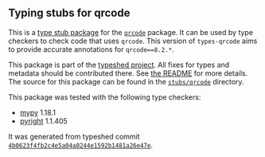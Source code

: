 ## Typing stubs for qrcode

This is a [type stub package](https://typing.python.org/en/latest/tutorials/external_libraries.html)
for the [`qrcode`](https://github.com/lincolnloop/python-qrcode) package. It can be used by type checkers
to check code that uses `qrcode`. This version of
`types-qrcode` aims to provide accurate annotations for
`qrcode==8.2.*`.

This package is part of the [typeshed project](https://github.com/python/typeshed).
All fixes for types and metadata should be contributed there.
See [the README](https://github.com/python/typeshed/blob/main/README.md)
for more details. The source for this package can be found in the
[`stubs/qrcode`](https://github.com/python/typeshed/tree/main/stubs/qrcode)
directory.

This package was tested with the following type checkers:
* [mypy](https://github.com/python/mypy/) 1.18.1
* [pyright](https://github.com/microsoft/pyright) 1.1.405

It was generated from typeshed commit
[`4b0623f4fb2c4e5a04a0244e1592b1481a26e47e`](https://github.com/python/typeshed/commit/4b0623f4fb2c4e5a04a0244e1592b1481a26e47e).